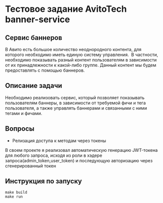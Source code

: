 # Тестовое задание AvitoTech banner-service

## Сервис баннеров
В Авито есть большое количество неоднородного контента, для которого необходимо иметь единую систему управления.  В частности, необходимо показывать разный контент пользователям в зависимости от их принадлежности к какой-либо группе. Данный контент мы будем предоставлять с помощью баннеров.
## Описание задачи
Необходимо реализовать сервис, который позволяет показывать пользователям баннеры, в зависимости от требуемой фичи и тега пользователя, а также управлять баннерами и связанными с ними тегами и фичами.

## Вопросы

 - Релизация доступа к методам через токены

В своем проекте я реализовал автоматическую генерацию JWT-токена для любого запроса, исходя из роли в хэдере 
запроса(admin_token,user_token) и последующую авторизацию через сгенерированный токен

## Инструкция по запуску

```
make build 
make run
```